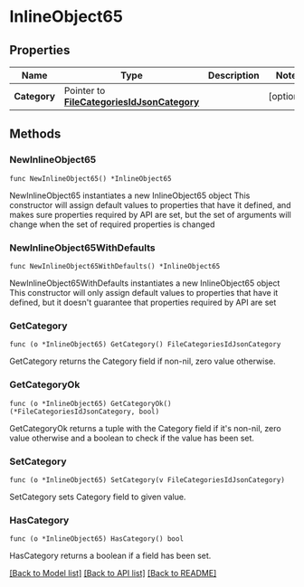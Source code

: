 # InlineObject65

## Properties

Name | Type | Description | Notes
------------ | ------------- | ------------- | -------------
**Category** | Pointer to [**FileCategoriesIdJsonCategory**](_fileCategories__id__json_category.md) |  | [optional] 

## Methods

### NewInlineObject65

`func NewInlineObject65() *InlineObject65`

NewInlineObject65 instantiates a new InlineObject65 object
This constructor will assign default values to properties that have it defined,
and makes sure properties required by API are set, but the set of arguments
will change when the set of required properties is changed

### NewInlineObject65WithDefaults

`func NewInlineObject65WithDefaults() *InlineObject65`

NewInlineObject65WithDefaults instantiates a new InlineObject65 object
This constructor will only assign default values to properties that have it defined,
but it doesn't guarantee that properties required by API are set

### GetCategory

`func (o *InlineObject65) GetCategory() FileCategoriesIdJsonCategory`

GetCategory returns the Category field if non-nil, zero value otherwise.

### GetCategoryOk

`func (o *InlineObject65) GetCategoryOk() (*FileCategoriesIdJsonCategory, bool)`

GetCategoryOk returns a tuple with the Category field if it's non-nil, zero value otherwise
and a boolean to check if the value has been set.

### SetCategory

`func (o *InlineObject65) SetCategory(v FileCategoriesIdJsonCategory)`

SetCategory sets Category field to given value.

### HasCategory

`func (o *InlineObject65) HasCategory() bool`

HasCategory returns a boolean if a field has been set.


[[Back to Model list]](../README.md#documentation-for-models) [[Back to API list]](../README.md#documentation-for-api-endpoints) [[Back to README]](../README.md)



